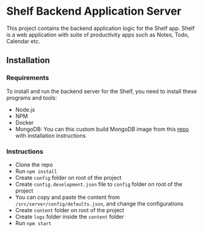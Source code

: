 # Shelf Backend Application Server
This project contains the backend application logic for the Shelf app. Shelf is a web application with suite of productivity apps such as Notes, Todo, Calendar etc.

## Installation
### Requirements
To install and run the backend server for the Shelf, you need to install these programs and tools:

- Node.js
- NPM
- Docker
- MongoDB: You can this custom build MongoDB image from this [repo](https://github.com/vksonagara/pa.mongo.git) with installation instructions

### Instructions
- Clone the repo
- Run `npm install`
- Create `config` folder on root of the project
- Create `config.development.json` file to `config` folder on root of the project
- You can copy and paste the content from `/src/server/config/defaults.json`, and change the configurations
- Create `content` folder on root of the project
- Create `logs` folder inside the `content` folder
- Run `npm start`